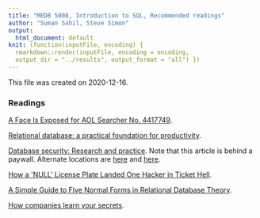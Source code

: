 ```yaml
---
title: "MEDB 5008, Introduction to SQL, Recommended readings"
author: "Suman Sahil, Steve Simon"
output:
  html_document: default
knit: (function(inputFile, encoding) {
  rmarkdown::render(inputFile, encoding = encoding,
  output_dir = "../results", output_format = "all") })  
---
```


This file was created on 2020-12-16.

### Readings

[A Face Is Exposed for AOL Searcher No. 4417749](https://www.nytimes.com/2006/08/09/technology/09aol.html).

[Relational database: a practical foundation for productivity](https://dl.acm.org/doi/pdf/10.1145/1283920.1283937).

[Database security: Research and practice](https://umkc.instructure.com/courses/65702/files/3005861). Note that this article is behind a paywall. Alternate locations are [here](https://www.cs.ubc.ca/~rap/teaching/504/2005/readings/jajodia-is-95.pdf) and [here](https://courses.cs.washington.edu/courses/cse590q/03au/jajodia-is-95.pdf).

[How a 'NULL' License Plate Landed One Hacker in Ticket Hell](https://www.wired.com/story/null-license-plate-landed-one-hacker-ticket-hell/).

[A Simple Guide to Five Normal Forms in Relational Database Theory](https://www.cs.dartmouth.edu/~cs61/Resources/Papers/CACM%20Kent%20Five%20Normal%20Forms.pdf).

[How companies learn your secrets](https://www.nytimes.com/2012/02/19/magazine/shopping-habits.html).

